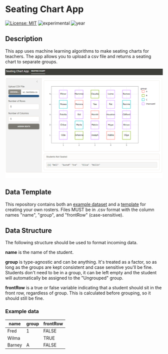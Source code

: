 # Seating Chart App
[![License: MIT](https://img.shields.io/badge/License-MIT-lightgrey.svg)](https://opensource.org/license/mit)
![experimental](https://img.shields.io/badge/lifecycle-experimental-orange)
![year](https://img.shields.io/badge/year-2024-blue)

## Description
This app uses machine learning algorithms to make seating charts for teachers. The app allows you to upload a csv file and returns a seating chart to separate groups.

![Screenshot](/screenshots/screenshot_v0.1.png)

## Data Template
This repository contains both an [example dataset](/sc_testdata.csv) and a [template](/sc_template.csv) for creating your own rosters. Files MUST be in .csv format with the column names "name", "group", and "frontRow" (case-sensitive).

## Data Structure

The following structure should be used to format incoming data.

**name** is the name of the student.

**group** is type-agnostic and can be anything. It's treated as a factor, so as long as the groups are kept consistent and case sensitive you'll be fine. Students don't need to be in a group, it can be left empty and the student will automatically be assigned to the "Ungrouped" group.

**frontRow** is a true or false variable indicating that a student should sit in the front row, regardless of group. This is calculated before grouping, so it should still be fine.

### Example data

| name | group | frontRow |
| --- | --- | ---|
| Fred | 1 | FALSE |
| Wilma | | TRUE |
| Barney | A | FALSE |